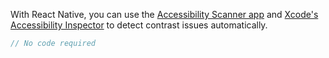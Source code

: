 With React Native, you can use the [Accessibility Scanner app](https://developer.android.com/guide/topics/ui/accessibility/testing#accessibility-scanner) and [Xcode's Accessibility Inspector](https://developer.apple.com/library/archive/documentation/Accessibility/Conceptual/AccessibilityMacOSX/OSXAXTestingApps.html) to detect contrast issues automatically.

```jsx
// No code required
```
